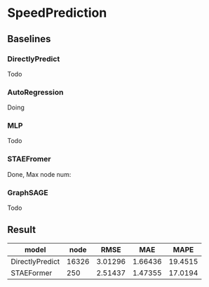 # SpeedPrediction


## Baselines

### DirectlyPredict

Todo

### AutoRegression
Doing

### MLP
Todo

### STAEFromer
Done, Max node num:

### GraphSAGE
Todo

## Result

| model           | node  | RMSE    | MAE     | MAPE    |
| --------------- | ----- | ------- | ------- | ------- |
| DirectlyPredict | 16326 | 3.01296 | 1.66436 | 19.4515 |
| STAEFormer      | 250   | 2.51437 | 1.47355 | 17.0194 |
